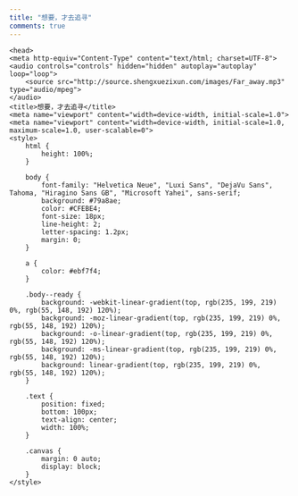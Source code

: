 ```yaml
---
title: "想要，才去追寻"
comments: true
---
```

    <head>
    <meta http-equiv="Content-Type" content="text/html; charset=UTF-8">
    <audio controls="controls" hidden="hidden" autoplay="autoplay" loop="loop">
        <source src="http://source.shengxuezixun.com/images/Far_away.mp3" type="audio/mpeg">
    </audio>
    <title>想要，才去追寻</title>
    <meta name="viewport" content="width=device-width, initial-scale=1.0">
    <meta name="viewport" content="width=device-width, initial-scale=1.0, maximum-scale=1.0, user-scalable=0">
    <style>
        html {
            height: 100%;
        }
        
        body {
            font-family: "Helvetica Neue", "Luxi Sans", "DejaVu Sans", Tahoma, "Hiragino Sans GB", "Microsoft Yahei", sans-serif;
            background: #79a8ae;
            color: #CFEBE4;
            font-size: 18px;
            line-height: 2;
            letter-spacing: 1.2px;
            margin: 0;
        }
        
        a {
            color: #ebf7f4;
        }
        
        .body--ready {
            background: -webkit-linear-gradient(top, rgb(235, 199, 219) 0%, rgb(55, 148, 192) 120%);
            background: -moz-linear-gradient(top, rgb(235, 199, 219) 0%, rgb(55, 148, 192) 120%);
            background: -o-linear-gradient(top, rgb(235, 199, 219) 0%, rgb(55, 148, 192) 120%);
            background: -ms-linear-gradient(top, rgb(235, 199, 219) 0%, rgb(55, 148, 192) 120%);
            background: linear-gradient(top, rgb(235, 199, 219) 0%, rgb(55, 148, 192) 120%);
        }
        
        .text {
            position: fixed;
            bottom: 100px;
            text-align: center;
            width: 100%;
        }
        
        .canvas {
            margin: 0 auto;
            display: block;
        }
    </style>
</head>

<body class="body--ready">
    <canvas class="canvas" width="1266" height="651"></canvas>
    <p class="text">
    </p>
    <script>
            var S = {
                init: function () {
                    S.Drawing.init('.canvas');
                    document.body.classList.add('body--ready');
                    S.UI.simulate('我|想|告|诉|你|I |♥ |U|I ♥ U');
                    S.Drawing.loop(function () {
                        S.Shape.render();
                    });
                }
            };
            S.Drawing = (function () {
                var canvas,
                        context,
                        renderFn,
                        requestFrame = window.requestAnimationFrame ||
                        window.webkitRequestAnimationFrame ||
                        window.mozRequestAnimationFrame ||
                        window.oRequestAnimationFrame ||
                        window.msRequestAnimationFrame ||
                        function (callback) {
                            window.setTimeout(callback, 1000 / 60);
                        };

                return {
                    init: function (el) {
                        canvas = document.querySelector(el);
                        context = canvas.getContext('2d');
                        this.adjustCanvas();

                        window.addEventListener('resize', function (e) {
                            S.Drawing.adjustCanvas();
                        });
                    },
                    loop: function (fn) {
                        renderFn = !renderFn ? fn : renderFn;
                        this.clearFrame();
                        renderFn();
                        requestFrame.call(window, this.loop.bind(this));
                    },
                    adjustCanvas: function () {
                        canvas.width = window.innerWidth - 100;
                        canvas.height = window.innerHeight - 30;
                    },
                    clearFrame: function () {
                        context.clearRect(0, 0, canvas.width, canvas.height);
                    },
                    getArea: function () {
                        return {w: canvas.width, h: canvas.height};
                    },
                    drawCircle: function (p, c) {
                        context.fillStyle = c.render();
                        context.beginPath();
                        context.arc(p.x, p.y, p.z, 0, 2 * Math.PI, true);
                        context.closePath();
                        context.fill();
                    }
                };
            }());


            S.UI = (function () {
                var interval,
                        currentAction,
                        time,
                        maxShapeSize = 30,
                        sequence = [],
                        cmd = '#';

                function formatTime(date) {
                    var h = date.getHours(),
                            m = date.getMinutes(),
                            m = m < 10 ? '0' + m : m;
                    return h + ':' + m;
                }

                function getValue(value) {
                    return value && value.split(' ')[1];
                }

                function getAction(value) {
                    value = value && value.split(' ')[0];
                    return value && value[0] === cmd && value.substring(1);
                }

                function timedAction(fn, delay, max, reverse) {
                    clearInterval(interval);
                    currentAction = reverse ? max : 1;
                    fn(currentAction);

                    if (!max || (!reverse && currentAction < max) || (reverse && currentAction > 0)) {
                        interval = setInterval(function () {
                            currentAction = reverse ? currentAction - 1 : currentAction + 1;
                            fn(currentAction);

                            if ((!reverse && max && currentAction === max) || (reverse && currentAction === 0)) {
                                clearInterval(interval);
                            }
                        }, delay);
                    }
                }

                function performAction(value) {
                    var action,
                            value,
                            current;

                    sequence = typeof (value) === 'object' ? value : sequence.concat(value.split('|'));

                    timedAction(function (index) {
                        current = sequence.shift();
                        action = getAction(current);
                        value = getValue(current);

                        switch (action) {
                            case 'countdown':
                                value = parseInt(value) || 10;
                                value = value > 0 ? value : 10;

                                timedAction(function (index) {
                                    if (index === 0) {
                                        if (sequence.length === 0) {
                                            S.Shape.switchShape(S.ShapeBuilder.letter(''));
                                        } else {
                                            performAction(sequence);
                                        }
                                    } else {
                                        S.Shape.switchShape(S.ShapeBuilder.letter(index), true);
                                    }
                                }, 1000, value, true);
                                break;

                            case 'rectangle':
                                value = value && value.split('x');
                                value = (value && value.length === 2) ? value : [maxShapeSize, maxShapeSize / 2];

                                S.Shape.switchShape(S.ShapeBuilder.rectangle(Math.min(maxShapeSize, parseInt(value[0])), Math.min(maxShapeSize, parseInt(value[1]))));
                                break;

                            case 'circle':
                                value = parseInt(value) || maxShapeSize;
                                value = Math.min(value, maxShapeSize);
                                S.Shape.switchShape(S.ShapeBuilder.circle(value));
                                break;

                            case 'time':
                                var t = formatTime(new Date());

                                if (sequence.length > 0) {
                                    S.Shape.switchShape(S.ShapeBuilder.letter(t));
                                } else {
                                    timedAction(function () {
                                        t = formatTime(new Date());
                                        if (t !== time) {
                                            time = t;
                                            S.Shape.switchShape(S.ShapeBuilder.letter(time));
                                        }
                                    }, 1000);
                                }
                                break;

                            default:
                                S.Shape.switchShape(S.ShapeBuilder.letter(current[0] === cmd ? 'HacPai' : current));
                        }
                    }, 2000, sequence.length);
                }

                return {
                    simulate: function (action) {
                        performAction(action);
                    }
                };
            }());


            S.Point = function (args) {
                this.x = args.x;
                this.y = args.y;
                this.z = args.z;
                this.a = args.a;
                this.h = args.h;
            };


            S.Color = function (r, g, b, a) {
                this.r = r;
                this.g = g;
                this.b = b;
                this.a = a;
            };

            S.Color.prototype = {
                render: function () {
                    return 'rgba(' + this.r + ',' + +this.g + ',' + this.b + ',' + this.a + ')';
                }
            };


            S.Dot = function (x, y) {
                this.p = new S.Point({
                    x: x,
                    y: y,
                    z: 5,
                    a: 1,
                    h: 0
                });

                this.e = 0.07;
                this.s = true;

                this.c = new S.Color(255, 255, 255, this.p.a);

                this.t = this.clone();
                this.q = [];
            };

            S.Dot.prototype = {
                clone: function () {
                    return new S.Point({
                        x: this.x,
                        y: this.y,
                        z: this.z,
                        a: this.a,
                        h: this.h
                    });
                },
                _draw: function () {
                    this.c.a = this.p.a;
                    S.Drawing.drawCircle(this.p, this.c);
                },
                _moveTowards: function (n) {
                    var details = this.distanceTo(n, true),
                            dx = details[0],
                            dy = details[1],
                            d = details[2],
                            e = this.e * d;

                    if (this.p.h === -1) {
                        this.p.x = n.x;
                        this.p.y = n.y;
                        return true;
                    }

                    if (d > 1) {
                        this.p.x -= ((dx / d) * e);
                        this.p.y -= ((dy / d) * e);
                    } else {
                        if (this.p.h > 0) {
                            this.p.h--;
                        } else {
                            return true;
                        }
                    }

                    return false;
                },
                _update: function () {
                    if (this._moveTowards(this.t)) {
                        var p = this.q.shift();

                        if (p) {
                            this.t.x = p.x || this.p.x;
                            this.t.y = p.y || this.p.y;
                            this.t.z = p.z || this.p.z;
                            this.t.a = p.a || this.p.a;
                            this.p.h = p.h || 0;
                        } else {
                            if (this.s) {
                                this.p.x -= Math.sin(Math.random() * 3.142);
                                this.p.y -= Math.sin(Math.random() * 3.142);
                            } else {
                                this.move(new S.Point({
                                    x: this.p.x + (Math.random() * 50) - 25,
                                    y: this.p.y + (Math.random() * 50) - 25
                                }));
                            }
                        }
                    }

                    d = this.p.a - this.t.a;
                    this.p.a = Math.max(0.1, this.p.a - (d * 0.05));
                    d = this.p.z - this.t.z;
                    this.p.z = Math.max(1, this.p.z - (d * 0.05));
                },
                distanceTo: function (n, details) {
                    var dx = this.p.x - n.x,
                            dy = this.p.y - n.y,
                            d = Math.sqrt(dx * dx + dy * dy);

                    return details ? [dx, dy, d] : d;
                },
                move: function (p, avoidStatic) {
                    if (!avoidStatic || (avoidStatic && this.distanceTo(p) > 1)) {
                        this.q.push(p);
                    }
                },
                render: function () {
                    this._update();
                    this._draw();
                }
            };


            S.ShapeBuilder = (function () {
                var gap = 13,
                        shapeCanvas = document.createElement('canvas'),
                        shapeContext = shapeCanvas.getContext('2d'),
                        fontSize = 500,
                        fontFamily = 'Avenir, Helvetica Neue, Helvetica, Arial, sans-serif';

                function fit() {
                    shapeCanvas.width = Math.floor(window.innerWidth / gap) * gap;
                    shapeCanvas.height = Math.floor(window.innerHeight / gap) * gap;
                    shapeContext.fillStyle = 'red';
                    shapeContext.textBaseline = 'middle';
                    shapeContext.textAlign = 'center';
                }

                function processCanvas() {
                    var pixels = shapeContext.getImageData(0, 0, shapeCanvas.width, shapeCanvas.height).data;
                    dots = [],
                            pixels,
                            x = 0,
                            y = 0,
                            fx = shapeCanvas.width,
                            fy = shapeCanvas.height,
                            w = 0,
                            h = 0;

                    for (var p = 0; p < pixels.length; p += (4 * gap)) {
                        if (pixels[p + 3] > 0) {
                            dots.push(new S.Point({
                                x: x,
                                y: y
                            }));

                            w = x > w ? x : w;
                            h = y > h ? y : h;
                            fx = x < fx ? x : fx;
                            fy = y < fy ? y : fy;
                        }

                        x += gap;

                        if (x >= shapeCanvas.width) {
                            x = 0;
                            y += gap;
                            p += gap * 4 * shapeCanvas.width;
                        }
                    }

                    return {dots: dots, w: w + fx, h: h + fy};
                }

                function setFontSize(s) {
                    shapeContext.font = 'bold ' + s + 'px ' + fontFamily;
                }

                function isNumber(n) {
                    return !isNaN(parseFloat(n)) && isFinite(n);
                }

                function init() {
                    fit();
                    window.addEventListener('resize', fit);
                }

                // Init
                init();

                return {
                    imageFile: function (url, callback) {
                        var image = new Image(),
                                a = S.Drawing.getArea();

                        image.onload = function () {
                            shapeContext.clearRect(0, 0, shapeCanvas.width, shapeCanvas.height);
                            shapeContext.drawImage(this, 0, 0, a.h * 0.6, a.h * 0.6);
                            callback(processCanvas());
                        };

                        image.onerror = function () {
                            callback(S.ShapeBuilder.letter('What?'));
                        };

                        image.src = url;
                    },
                    circle: function (d) {
                        var r = Math.max(0, d) / 2;
                        shapeContext.clearRect(0, 0, shapeCanvas.width, shapeCanvas.height);
                        shapeContext.beginPath();
                        shapeContext.arc(r * gap, r * gap, r * gap, 0, 2 * Math.PI, false);
                        shapeContext.fill();
                        shapeContext.closePath();

                        return processCanvas();
                    },
                    letter: function (l) {
                        var s = 0;

                        setFontSize(fontSize);
                        s = Math.min(fontSize,
                                (shapeCanvas.width / shapeContext.measureText(l).width) * 0.8 * fontSize,
                                (shapeCanvas.height / fontSize) * (isNumber(l) ? 1 : 0.45) * fontSize);
                        setFontSize(s);

                        shapeContext.clearRect(0, 0, shapeCanvas.width, shapeCanvas.height);
                        shapeContext.fillText(l, shapeCanvas.width / 2, shapeCanvas.height / 2);

                        return processCanvas();
                    },
                    rectangle: function (w, h) {
                        var dots = [],
                                width = gap * w,
                                height = gap * h;

                        for (var y = 0; y < height; y += gap) {
                            for (var x = 0; x < width; x += gap) {
                                dots.push(new S.Point({
                                    x: x,
                                    y: y
                                }));
                            }
                        }

                        return {dots: dots, w: width, h: height};
                    }
                };
            }());


            S.Shape = (function () {
                var dots = [],
                        width = 0,
                        height = 0,
                        cx = 0,
                        cy = 0;

                function compensate() {
                    var a = S.Drawing.getArea();

                    cx = a.w / 2 - width / 2;
                    cy = a.h / 2 - height / 2;
                }

                return {
                    shuffleIdle: function () {
                        var a = S.Drawing.getArea();

                        for (var d = 0; d < dots.length; d++) {
                            if (!dots[d].s) {
                                dots[d].move({
                                    x: Math.random() * a.w,
                                    y: Math.random() * a.h
                                });
                            }
                        }
                    },
                    switchShape: function (n, fast) {
                        var size,
                                a = S.Drawing.getArea();

                        width = n.w;
                        height = n.h;

                        compensate();

                        if (n.dots.length > dots.length) {
                            size = n.dots.length - dots.length;
                            for (var d = 1; d <= size; d++) {
                                dots.push(new S.Dot(a.w / 2, a.h / 2));
                            }
                        }

                        var d = 0,
                                i = 0;

                        while (n.dots.length > 0) {
                            i = Math.floor(Math.random() * n.dots.length);
                            dots[d].e = fast ? 0.25 : (dots[d].s ? 0.14 : 0.11);

                            if (dots[d].s) {
                                dots[d].move(new S.Point({
                                    z: Math.random() * 20 + 10,
                                    a: Math.random(),
                                    h: 18
                                }));
                            } else {
                                dots[d].move(new S.Point({
                                    z: Math.random() * 5 + 5,
                                    h: fast ? 18 : 30
                                }));
                            }

                            dots[d].s = true;
                            dots[d].move(new S.Point({
                                x: n.dots[i].x + cx,
                                y: n.dots[i].y + cy,
                                a: 1,
                                z: 5,
                                h: 0
                            }));

                            n.dots = n.dots.slice(0, i).concat(n.dots.slice(i + 1));
                            d++;
                        }

                        for (var i = d; i < dots.length; i++) {
                            if (dots[i].s) {
                                dots[i].move(new S.Point({
                                    z: Math.random() * 20 + 10,
                                    a: Math.random(),
                                    h: 20
                                }));

                                dots[i].s = false;
                                dots[i].e = 0.04;
                                dots[i].move(new S.Point({
                                    x: Math.random() * a.w,
                                    y: Math.random() * a.h,
                                    a: 0.3, //.4
                                    z: Math.random() * 4,
                                    h: 0
                                }));
                            }
                        }
                    },
                    render: function () {
                        for (var d = 0; d < dots.length; d++) {
                            dots[d].render();
                        }
                    }
                };
            }());
            S.init();
    </script>